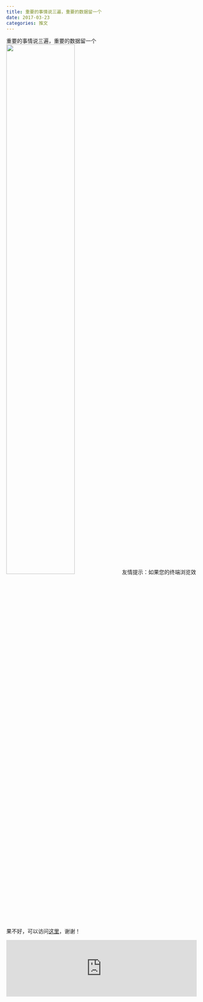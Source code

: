 ```yaml
---
title: 重要的事情说三遍，重要的数据留一个
date: 2017-03-23
categories: 推文
---
```

重要的事情说三遍，重要的数据留一个
<img src="http://mmbiz.qpic.cn/mmbiz_jpg/ACviaWTBFxhaeNCkHRWSHVCmOMo4K97AC4cXhIxHkjD3kWjqalLuTlwWEuWomslVbLY2z5kQfSJFQ7WK8baJ0Mw/0?wx_fmt.jpeg" style="width: 60%; height: auto;"/><!--more-->
友情提示：如果您的终端浏览效果不好，可以访问[这里](https://stata-club.github.io/stata_article/2017-03-23.html)，谢谢！
<iframe src="https://stata-club.github.io/stata_article/2017-03-23.html" id="iframepage" frameborder="0" scrolling="no" marginheight="0" marginwidth="0" width="100%" onLoad="iFrameHeight()"></iframe>
<script type="text/javascript" language="javascript">
function iFrameHeight() {
var ifm= document.getElementById("iframepage");
var subWeb = document.frames ? document.frames["iframepage"].document : ifm.contentDocument;   
if(ifm != null && subWeb != null) {
 ifm.height = subWeb.body.scrollHeight;
} 
} 
</script> 